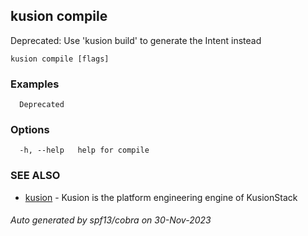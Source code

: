 ## kusion compile

Deprecated: Use 'kusion build' to generate the Intent instead

```
kusion compile [flags]
```

### Examples

```
  Deprecated
```

### Options

```
  -h, --help   help for compile
```

### SEE ALSO

* [kusion](kusion.md)	 - Kusion is the platform engineering engine of KusionStack

###### Auto generated by spf13/cobra on 30-Nov-2023
